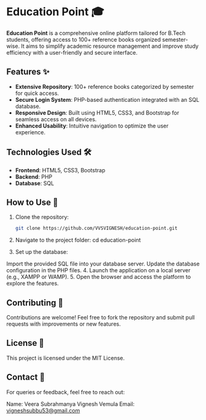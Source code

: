 # Education Point 🎓  

**Education Point** is a comprehensive online platform tailored for B.Tech students, offering access to 100+ reference books organized semester-wise. It aims to simplify academic resource management and improve study efficiency with a user-friendly and secure interface.  

## Features ✨  
- **Extensive Repository**: 100+ reference books categorized by semester for quick access.  
- **Secure Login System**: PHP-based authentication integrated with an SQL database.  
- **Responsive Design**: Built using HTML5, CSS3, and Bootstrap for seamless access on all devices.  
- **Enhanced Usability**: Intuitive navigation to optimize the user experience.  

## Technologies Used 🛠️  
- **Frontend**: HTML5, CSS3, Bootstrap  
- **Backend**: PHP  
- **Database**: SQL  

## How to Use 🚀  
1. Clone the repository:  
   ```bash  
   git clone https://github.com/VVSVIGNESH/education-point.git  

2. Navigate to the project folder: 
   cd education-point  

3. Set up the database:

Import the provided SQL file into your database server.
Update the database configuration in the PHP files.
4. Launch the application on a local server (e.g., XAMPP or WAMP).
5. Open the browser and access the platform to explore the features.

## Contributing 🤝
Contributions are welcome! Feel free to fork the repository and submit pull requests with improvements or new features.

## License 📜
This project is licensed under the MIT License.

## Contact 📧
For queries or feedback, feel free to reach out:

Name: Veera Subrahmanya Vignesh Vemula
Email: vigneshsubbu53@gmail.com
